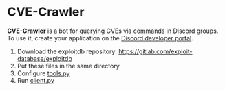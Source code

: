 # CVE-Crawler

**CVE-Crawler** is a bot for querying CVEs via commands in Discord groups. To use it, create your application on the [Discord developer portal](https://discord.com/developers/).

1) Download the exploitdb repository: https://gitlab.com/exploit-database/exploitdb
2) Put these files in the same directory.
3) Configure [tools.py](https://github.com/rf-peixoto/Studies/blob/main/Code/Bots/Discord-CVE-Crawler/tools.py)
4) Run [client.py](https://github.com/rf-peixoto/Studies/blob/main/Code/Bots/Discord-CVE-Crawler/client.py)
